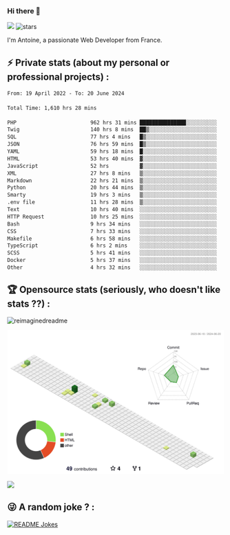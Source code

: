 ### Hi there 👋

![](https://komarev.com/ghpvc/?username=niotna)
<img src="https://img.shields.io/github/stars/niotna?label=Stars" alt="stars">

I'm Antoine, a passionate Web Developer from France.

## :zap: Private stats (about my personal or professional projects) : 

<!--START_SECTION:waka-->

```txt
From: 19 April 2022 - To: 20 June 2024

Total Time: 1,610 hrs 28 mins

PHP                        962 hrs 31 mins ███████████████░░░░░░░░░░   59.77 %
Twig                       140 hrs 8 mins  ██▒░░░░░░░░░░░░░░░░░░░░░░   08.70 %
SQL                        77 hrs 4 mins   █▒░░░░░░░░░░░░░░░░░░░░░░░   04.79 %
JSON                       76 hrs 59 mins  █▒░░░░░░░░░░░░░░░░░░░░░░░   04.78 %
YAML                       59 hrs 18 mins  █░░░░░░░░░░░░░░░░░░░░░░░░   03.68 %
HTML                       53 hrs 40 mins  ▓░░░░░░░░░░░░░░░░░░░░░░░░   03.33 %
JavaScript                 52 hrs          ▓░░░░░░░░░░░░░░░░░░░░░░░░   03.23 %
XML                        27 hrs 8 mins   ▒░░░░░░░░░░░░░░░░░░░░░░░░   01.69 %
Markdown                   22 hrs 21 mins  ▒░░░░░░░░░░░░░░░░░░░░░░░░   01.39 %
Python                     20 hrs 44 mins  ▒░░░░░░░░░░░░░░░░░░░░░░░░   01.29 %
Smarty                     19 hrs 3 mins   ▒░░░░░░░░░░░░░░░░░░░░░░░░   01.18 %
.env file                  11 hrs 28 mins  ▒░░░░░░░░░░░░░░░░░░░░░░░░   00.71 %
Text                       10 hrs 40 mins  ░░░░░░░░░░░░░░░░░░░░░░░░░   00.66 %
HTTP Request               10 hrs 25 mins  ░░░░░░░░░░░░░░░░░░░░░░░░░   00.65 %
Bash                       9 hrs 34 mins   ░░░░░░░░░░░░░░░░░░░░░░░░░   00.59 %
CSS                        7 hrs 33 mins   ░░░░░░░░░░░░░░░░░░░░░░░░░   00.47 %
Makefile                   6 hrs 58 mins   ░░░░░░░░░░░░░░░░░░░░░░░░░   00.43 %
TypeScript                 6 hrs 2 mins    ░░░░░░░░░░░░░░░░░░░░░░░░░   00.38 %
SCSS                       5 hrs 41 mins   ░░░░░░░░░░░░░░░░░░░░░░░░░   00.35 %
Docker                     5 hrs 37 mins   ░░░░░░░░░░░░░░░░░░░░░░░░░   00.35 %
Other                      4 hrs 32 mins   ░░░░░░░░░░░░░░░░░░░░░░░░░   00.28 %
```

<!--END_SECTION:waka-->

## :trophy: Opensource stats (seriously, who doesn't like stats ??) : 

<!---
[![Top Langs](https://github-readme-stats.vercel.app/api/top-langs/?username=niotna)](https://github.com/anuraghazra/github-readme-stats) 
-->
<img src="https://myreadme.vercel.app/api/embed/niotna?panels=userstatistics,toprepositories,toplanguages,commitgraph" alt="reimaginedreadme" />

![](./profile-3d-contrib/profile-green-animate.svg)

<img src="https://github-profile-trophy.vercel.app/?username=niotna&theme=juicyfresh&no-bg=true" />

## :stuck_out_tongue_winking_eye: A random joke ? : 

<a href="https://readme-jokes.vercel.app"><img align="center" src="https://readme-jokes.vercel.app/api" alt="README Jokes"></a>
